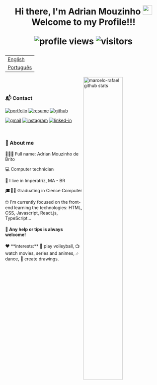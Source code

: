 <h1 align="center">
 Hi there, I'm Adrian Mouzinho
 <img src="https://raw.githubusercontent.com/iampavangandhi/iampavangandhi/master/gifs/Hi.gif" width="30px"> 
  Welcome to my Profile!!!

 <p align="center">
  <img src="https://komarev.com/ghpvc/?username=AdrianMouzinho&color=yellow&label=profile+views" alt="profile views" />
  <img src="https://visitor-badge.laobi.icu/badge?page_id=AdrianMouzinho.AdrianMouzinho" alt="visitors">
 </p>
</h1>

<table align="center">
 <tr><td><a href="README.md">English</a></td></tr>
 <tr><td><a href="readme_pt-br.md">Português</a></td></tr>
</table>

<!-- IMAGEM -->
<img
 src="https://files.readme.io/8c11911-senior-front-end-developer-openings-1.gif" alt="marcelo-rafael github stats"
 width="50%"
 align="right"
/>

<br />
<br />

<!-- Contact -->
### 📬 Contact

[![portfolio](https://img.shields.io/badge/Portfolio-323330?style=for-the-badge&logo=Google-chrome&logoColor=F7DF1E)](#)
[![resume](https://img.shields.io/badge/Resume-4285F4?style=for-the-badge&logo=read-the-docs&logoColor=white)](https://drive.google.com/file/d/1_uSlHoRb0NInNBldTpy_5xYHkeKk-m09/view?usp=sharing)
[![github](https://img.shields.io/badge/GitHub-000000?style=for-the-badge&logo=GitHub&logoColor=white)](https://github.com/AdrianMouzinho)

[![gmail](https://img.shields.io/badge/Gmail-D14836?style=for-the-badge&logo=Gmail&logoColor=white)](mailto:adrianmouzinhopro@gmail.com)
[![instagram](https://img.shields.io/badge/Instagram-E4405F?style=for-the-badge&logo=instagram&logoColor=white)](https://www.instagram.com/adrianmouzinho/)
[![linked-in](https://img.shields.io/badge/Linkedin-0077B5?style=for-the-badge&logo=LinkedIn&logoColor=white)](https://www.linkedin.com/in/adrian-mouzinho-30a125211/)

<br />

<!-- About -->
### 🚀 About me

<p align="left">
  🙅🏾‍♂️ Full name: Adrian Mouzinho de Brito
</p>
<p align="left">
  💻 Computer technician
</p>
<p align="left">
  📌 I live in Imperatriz, MA - BR
</p>
<p align="left">
 🎓👨‍🎓 Graduating in Cience Computer
</p>
<p align="left">
 🤓 I'm currently focused on the front-end learning the technologies: HTML, CSS, Javascript, React.js, TypeScript...
</p>

#### 💬 Any help or tips is always welcome!

<p align="left">❤️ **interests:** 🏐 play volleyball, 📺 watch movies, series and animes, 🎶 dance, 🎨 create drawings.</p>

<!--
**AdrianMouzinho/AdrianMouzinho** is a ✨ _special_ ✨ repository because its `README.md` (this file) appears on your GitHub profile.

Here are some ideas to get you started:

- 🔭 I’m currently working on ...
- 🌱 I’m currently learning ...
- 👯 I’m looking to collaborate on ...
- 🤔 I’m looking for help with ...
- 💬 Ask me about ...
- 📫 How to reach me: ...
- 😄 Pronouns: ...
- ⚡ Fun fact: ...
-->
